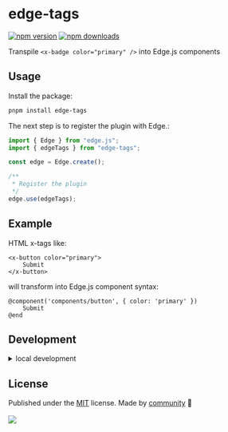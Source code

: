 # edge-tags

[![npm version](https://img.shields.io/npm/v/edge-tags?color=yellow)](https://npmjs.com/package/edge-tags)
[![npm downloads](https://img.shields.io/npm/dm/edge-tags?color=yellow)](https://npm.chart.dev/edge-tags)

Transpile `<x-badge color="primary" />` into Edge.js components

## Usage

Install the package:

```sh
pnpm install edge-tags
```

The next step is to register the plugin with Edge.:

```js
import { Edge } from "edge.js";
import { edgeTags } from "edge-tags";

const edge = Edge.create();

/**
 * Register the plugin
 */
edge.use(edgeTags);
```

## Example

HTML x-tags like:

```edge
<x-button color="primary">
    Submit
</x-button>
```

will transform into Edge.js component syntax:

```edge
@component('components/button', { color: 'primary' })
    Submit
@end
```

## Development

<details>

<summary>local development</summary>

- Clone this repository
- Install latest LTS version of [Node.js](https://nodejs.org/en/)
- Enable [Corepack](https://github.com/nodejs/corepack) using `corepack enable`
- Install dependencies using `pnpm install`
- Run interactive tests using `pnpm dev`

</details>

## License

Published under the [MIT](https://github.com/KABBOUCHI/edge-tags/blob/main/LICENSE) license.
Made by [community](https://github.com/KABBOUCHI/edge-tags/graphs/contributors) 💛
<br><br>
<a href="https://github.com/KABBOUCHI/edge-tags/graphs/contributors">
<img src="https://contrib.rocks/image?repo=KABBOUCHI/edge-tags" />
</a>
